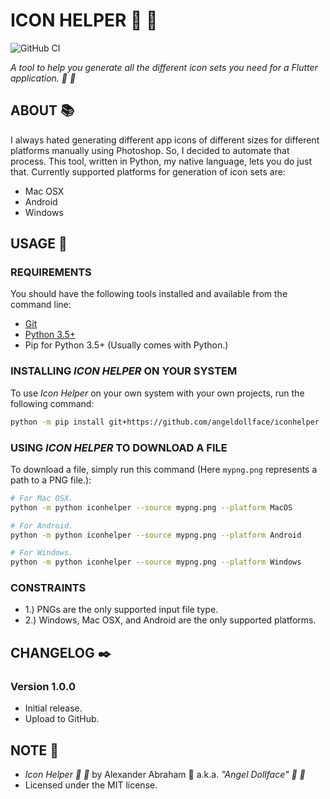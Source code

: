 # ICON HELPER :hammer: :snake:

![GitHub CI](https://github.com/angeldollface/iconhelper/actions/workflows/python.yml/badge.svg)

*A tool to help you generate all the different icon sets you need for a Flutter application. :hammer: :snake:*

## ABOUT :books:

I always hated generating different app icons of different sizes for different platforms manually using Photoshop. So, I decided to automate that process.
This tool, written in Python, my native language, lets you do just that. Currently supported platforms for generation of icon sets are:

- Mac OSX
- Android
- Windows

## USAGE :hammer:

### REQUIREMENTS

You should have the following tools installed and available from the command line:

- [Git](https://git-scm.org)
- [Python 3.5+](https://www.python.org/downloads/)
- Pip for Python 3.5+ (Usually comes with Python.)

### INSTALLING *ICON HELPER* ON YOUR SYSTEM

To use *Icon Helper* on your own system with your own projects, run the following command:

```bash
python -m pip install git+https://github.com/angeldollface/iconhelper
```

### USING *ICON HELPER* TO DOWNLOAD A FILE

To download a file, simply run this command (Here `mypng.png` represents a path to a PNG file.):

```bash
# For Mac OSX.
python -m python iconhelper --source mypng.png --platform MacOS

# For Android.
python -m python iconhelper --source mypng.png --platform Android

# For Windows.
python -m python iconhelper --source mypng.png --platform Windows
```

### CONSTRAINTS

- 1.) PNGs are the only supported input file type.
- 2.) Windows, Mac OSX, and Android are the only supported platforms.

## CHANGELOG :black_nib:

### Version 1.0.0

- Initial release.
- Upload to GitHub.

## NOTE :scroll:

- *Icon Helper :hammer: :snake:* by Alexander Abraham :black_heart: a.k.a. *"Angel Dollface" :dolls: :ribbon:*
- Licensed under the MIT license.

